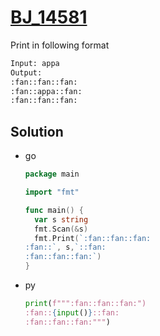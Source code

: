 # [BJ_14581](https://acmicpc.net/problem/14581)

Print in following format

```txt
Input: appa
Output:
:fan::fan::fan:
:fan::appa::fan:
:fan::fan::fan:
```

## Solution

* go

  ```go
  package main

  import "fmt"

  func main() {
    var s string
    fmt.Scan(&s)
    fmt.Print(`:fan::fan::fan:
  :fan::`, s,`::fan:
  :fan::fan::fan:`)
  }
  ```

* py

  ```py
  print(f""":fan::fan::fan:")
  :fan::{input()}::fan:
  :fan::fan::fan:""")
  ```
